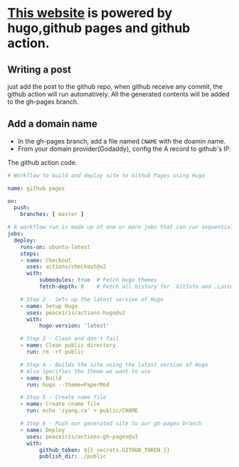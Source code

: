 # [This website](zyang.ca) is powered by hugo,github pages and github action.

## Writing a post
just add the post to the github repo, when github receive any commit, the github action will run automatively.
All the generated contents will be added to the gh-pages branch.

## Add a domain name
- In the gh-pages branch, add a file named `CNAME` with the doamin name.
- From your domain provider(Godaddy), config the A record to github's IP.


The github action code.
```yaml
# Workflow to build and deploy site to Github Pages using Hugo

name: github pages

on:
  push:
    branches: [ master ]

# A workflow run is made up of one or more jobs that can run sequentially or in parallel
jobs:
  deploy:
    runs-on: ubuntu-latest
    steps:
    - name: Checkout
      uses: actions/checkout@v2
      with:
          submodules: true  # Fetch Hugo themes
          fetch-depth: 0    # Fetch all history for .GitInfo and .Lastmod

    # Step 2 - Sets up the latest version of Hugo
    - name: Setup Hugo
      uses: peaceiris/actions-hugo@v2
      with:
          hugo-version: 'latest'

    # Step 3 - Clean and don't fail
    - name: Clean public directory
      run: rm -rf public

    # Step 4 - Builds the site using the latest version of Hugo
    # Also specifies the theme we want to use
    - name: Build
      run: hugo --theme=PaperMod

    # Step 5 - Create name file
    - name: Create cname file
      run: echo 'zyang.ca' > public/CNAME

    # Step 6 - Push our generated site to our gh-pages branch
    - name: Deploy
      uses: peaceiris/actions-gh-pages@v3
      with:
          github_token: ${{ secrets.GITHUB_TOKEN }}
          publish_dir: ./public
  ```
